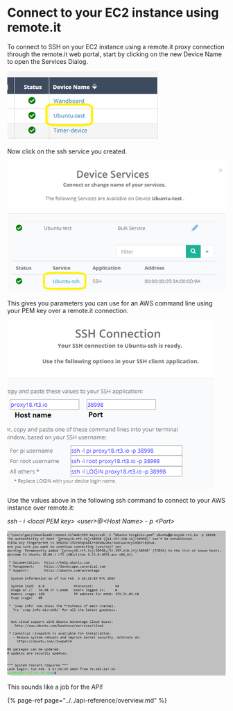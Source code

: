 # Connect to your EC2 instance using remote.it

To connect to SSH on your EC2 instance using a remote.it proxy connection through the remote.it web portal, start by clicking on the new Device Name to open the Services Dialog.

![](../../.gitbook/assets/image%20%2819%29.png)

Now click on the ssh service you created.

![](../../.gitbook/assets/image%20%28285%29.png)

This gives you parameters you can use for an AWS command line using your PEM key over a remote.it connection.

![](../../.gitbook/assets/image%20%28202%29.png)

Use the values above in the following ssh command to connect to your AWS instance over remote.it:

_ssh - i &lt;local PEM key&gt; &lt;user&gt;@&lt;Host Name&gt; - p &lt;Port&gt;_

![](../../.gitbook/assets/image%20%28397%29.png)

This sounds like a job for the API!

{% page-ref page="../../api-reference/overview.md" %}

